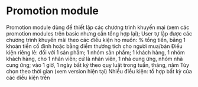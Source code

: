 Promotion module
================
Promotion module dùng để thiết lập các chương trình khuyến mại (xem các promotion modules trên basic nhưng cần tổng hợp lại); User tự lập được các chương trình khuyến mãi theo các điều kiện họ muốn:
% tổng tiền, bằng 1 khoản tiền cố đinh hoặc bằng điểm thưởng tích cho người mua/bán
Điều kiện riêng lẻ: đối với 1 sản phẩm; 1 nhóm sản phẩm; 1 khách hàng, 1 nhóm khách hàng, cho 1 nhân viên; cứ là nhân viên, 1 nhà cung ứng, nhóm nhà cung ứng; vào 1 giờ, 1 ngày bất kỳ theo quy luật trong tuần, tháng, năm
Tùy chọn theo thời gian (xem version hiện tại)
Nhiều điều kiện: tổ hợp bất kỳ của các điều kiện trên

